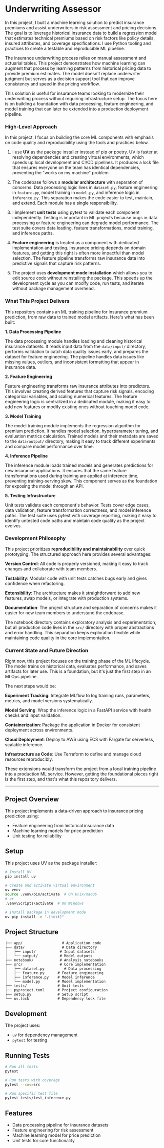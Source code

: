 # Underwriting Assessor


In this project, I built a machine learning solution to predict insurance premiums and assist underwriters in risk assessment and pricing decisions. The goal is to leverage historical insurance data to build a regression model that estimates technical premiums based on risk factors like policy details, insured attributes, and coverage specifications. I use Python tooling and practices to create a testable and reproducible ML pipeline.

The insurance underwriting process relies on manual assessment and actuarial tables. This project demonstrates how machine learning can augment that process by learning patterns from historical pricing data to provide premium estimates. The model doesn't replace underwriter judgment but serves as a decision support tool that can improve consistency and speed in the pricing workflow.

This solution is useful for insurance teams looking to modernize their underwriting process without requiring infrastructure setup. The focus here is on building a foundation with data processing, feature engineering, and model training that can later be extended into a production deployment pipeline.

### High-Level Approach

In this project, I focus on building the core ML components with emphasis on code quality and reproducibility using the tools and practices below.

1. I use **UV** as the package installer instead of pip or poetry. UV is faster at resolving dependencies and creating virtual environments, which speeds up local development and CI/CD pipelines. It produces a lock file that ensures everyone on the team has identical dependencies, preventing the "works on my machine" problem.

2. The codebase follows a **modular architecture** with separation of concerns. Data processing logic lives in `dataset.py`, feature engineering in `feature.py`, model training in `model.py`, and inference logic in `inference.py`. This separation makes the code easier to test, maintain, and extend. Each module has a single responsibility.

3. I implement **unit tests** using pytest to validate each component independently. Testing is important in ML projects because bugs in data processing or feature engineering can degrade model performance. The test suite covers data loading, feature transformations, model training, and inference paths.

4. **Feature engineering** is treated as a component with dedicated implementation and testing. Insurance pricing depends on domain features, and getting this right is often more impactful than model selection. The feature pipeline transforms raw insurance data into predictive signals that capture risk patterns.

5. The project uses **development mode installation** which allows you to edit source code without reinstalling the package. This speeds up the development cycle as you can modify code, run tests, and iterate without package management overhead.

### What This Project Delivers

This repository contains an ML training pipeline for insurance premium prediction, from raw data to trained model artifacts. Here's what has been built:

**1. Data Processing Pipeline**

The data processing module handles loading and cleaning historical insurance datasets. It reads input data from the `data/input/` directory, performs validation to catch data quality issues early, and prepares the dataset for feature engineering. The pipeline handles data issues like missing values, outliers, and inconsistent formatting that appear in insurance data.

**2. Feature Engineering**

Feature engineering transforms raw insurance attributes into predictors. This involves creating derived features that capture risk signals, encoding categorical variables, and scaling numerical features. The feature engineering logic is centralized in a dedicated module, making it easy to add new features or modify existing ones without touching model code.

**3. Model Training**

The model training module implements the regression algorithm for premium prediction. It handles model selection, hyperparameter tuning, and evaluation metrics calculation. Trained models and their metadata are saved to the `data/output/` directory, making it easy to track different experiments and compare model performance over time.

**4. Inference Pipeline**

The inference module loads trained models and generates predictions for new insurance applications. It ensures that the same feature transformations used during training are applied at inference time, preventing training-serving skew. This component serves as the foundation for exposing the model through an API.

**5. Testing Infrastructure**

Unit tests validate each component's behavior. Tests cover edge cases, data validation, feature transformation correctness, and model inference paths. The test suite uses pytest with coverage reporting, making it easy to identify untested code paths and maintain code quality as the project evolves.

### Development Philosophy

This project prioritizes **reproducibility and maintainability** over quick prototyping. The structured approach here provides several advantages:

**Version Control**: All code is properly versioned, making it easy to track changes and collaborate with team members.

**Testability**: Modular code with unit tests catches bugs early and gives confidence when refactoring.

**Extensibility**: The architecture makes it straightforward to add new features, swap models, or integrate with production systems.

**Documentation**: The project structure and separation of concerns makes it easier for new team members to understand the codebase.

The notebook directory contains exploratory analysis and experimentation, but all production code lives in the `src/` directory with proper abstractions and error handling. This separation keeps exploration flexible while maintaining code quality in the core implementation.

### Current State and Future Direction

Right now, this project focuses on the training phase of the ML lifecycle. The model trains on historical data, evaluates performance, and saves artifacts for later use. This is a foundation, but it's just the first step in an MLOps pipeline.

The next steps would be:

**Experiment Tracking**: Integrate MLflow to log training runs, parameters, metrics, and model versions systematically.

**Model Serving**: Wrap the inference logic in a FastAPI service with health checks and input validation.

**Containerization**: Package the application in Docker for consistent deployment across environments.

**Cloud Deployment**: Deploy to AWS using ECS with Fargate for serverless, scalable inference.

**Infrastructure as Code**: Use Terraform to define and manage cloud resources reproducibly.

These extensions would transform the project from a local training pipeline into a production ML service. However, getting the foundational pieces right is the first step, and that's what this repository delivers.


---------------------
## Project Overview

This project implements a data-driven approach to insurance pricing prediction using:
- Feature engineering from historical insurance data
- Machine learning models for price prediction
- Unit testing for reliability

## Setup

This project uses UV as the package installer:

```bash
# Install UV
pip install uv

# Create and activate virtual environment
uv venv
source .venv/bin/activate  # On Unix/macOS
# or
.venv\Scripts\activate  # On Windows

# Install package in development mode
uv pip install -e ".[test]"
```

## Project Structure

```
├── app/                  # Application code
├── data/                 # Data directory
│   ├── input/           # Input datasets
│   └── output/          # Model outputs
├── notebook/            # Analysis notebooks
├── src/                 # Core implementation
│   ├── dataset.py         # Data processing
│   ├── feature.py      # Feature engineering
│   ├── inference.py    # Model inference
│   └── model.py        # Model implementation
├── tests/              # Unit tests
├── pyproject.toml      # Project configuration
├── setup.py            # Setup script
└── uv.lock             # Dependency lock file
```

## Development

The project uses:
- `uv` for dependency management
- `pytest` for testing

## Running Tests

```bash
# Run all tests
pytest

# Run tests with coverage
pytest --cov=src

# Run specific test file
pytest tests/test_inference.py
```

## Features

- Data processing pipeline for insurance datasets
- Feature engineering for risk assessment
- Machine learning model for price prediction
- Unit tests for core functionality
